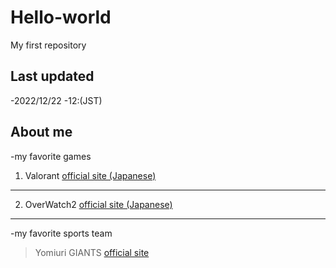 # Hello-world
My first repository

## Last updated
-2022/12/22
-12:(JST)

## About me
-my favorite games
1. Valorant
[official site (Japanese)](https://playvalorant.com/ja-jp/)
---
2. OverWatch2
[official site (Japanese)](https://overwatch.blizzard.com/ja-jp/)
---
-my favorite sports team
> Yomiuri GIANTS
[official site](https://www.giants.jp/top.html)
